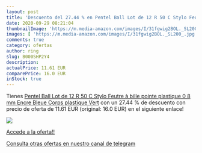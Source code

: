 ```yaml
---
layout: post
title: 'Descuento del 27.44 % en Pentel Ball Lot de 12 R 50 C Stylo Feutr'
date: 2020-09-29 08:21:04
thumbnailImage: 'https://m.media-amazon.com/images/I/31fgwig2BOL._SL200_.jpg'
images: [ 'https://m.media-amazon.com/images/I/31fgwig2BOL._SL200_.jpg' ]
comments: true
category: ofertas
author: ring
slug: B000SHP2Y4
description:
actualPrice: 11.61 EUR
comparePrice: 16.0 EUR
inStock: true
---
```


Tienes [Pentel Ball Lot de 12 R 50 C Stylo Feutre à bille pointe plastique 0 8 mm Encre Bleue Corps plastique Vert](https://www.amazon.com/dp/B000SHP2Y4/?tag=redken08-20) con un 27.44 % de descuento con precio de oferta de 11.61 EUR (original: 16.0 EUR) en el siguiente enlace!

[![](https://m.media-amazon.com/images/I/31fgwig2BOL._SL200_.jpg)](https://www.amazon.com/dp/B000SHP2Y4/?tag=redken08-20)

[Accede a la oferta!!](https://www.amazon.com/dp/B000SHP2Y4/?tag=redken08-20)

[Consulta otras ofertas en nuestro canal de telegram](https://t.me/s/ofertas25)
